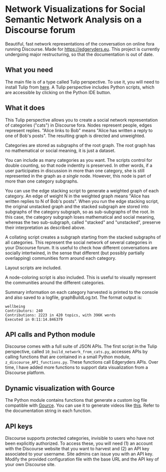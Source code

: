# Network Visualizations for Social Semantic Network Analysis on a Discourse forum


Beautiful, fast network representations of the conversation on online fora running Discourse. Made for https://edgeryders.eu. This project is currently undergoing major restructuring, so that the documentation is out of date.


## What you need

The main file is of a type called Tulip perspective. To use it, you will need to install Tulip from [here](https://tulip.labri.fr/TulipDrupal/). A Tulip perspective includes Python scripts, which are accessible by clicking on the Python IDE button.

## What it does

This Tulip perspective allows you to create a social network representation of categories ("cats") in Discourse fora. Nodes represent people, edges represent replies. "Alice links to Bob" means "Alice has written a reply to one of Bob's posts". The resulting graph is directed and unweighted.

Categories are stored as subgraphs of the root graph. The root graph has no mathematical or social meaning, it is just a dataset. 

You can include as many categories as you want. The scripts control for double counting, so that node indentity is preserved. In other words, if a user participates in discussion in more than one category, she is still represented in the graph as *a single* node. However, this node is part of more than one category subgraphs. 

You can use the edge stacking script to generate a weighted graph of each category. An edge of weight N in the weighted graph means "Alice has written replies to N of Bob's posts". When you run the edge stacking script, the original unstacked graph and the stacked subgraph are stored into subgraphs of the category subgraph, so as sub-subgraphs of the root. In this case, the category subgraph loses mathematical and social meaning, whereas the two sub-subgraph, called "stacked" and "unstacked", preserve their interpretation as described above. 

A collating script creates a subgraph starting from the stacked subgraphs of all categories. This represent the social network of several categories in your Discourse forum. It is useful to check how different conversations are socially intertwined, in the sense that different (but possibly partially overlapping) communities form around each category. 

Layout scripts are included.

A node-coloring script is also included. This is useful to visually represent the communities around the different categories. 

Summary information on each category harvested is printed to the console and also saved to a logfile, graphBuildLog.txt. The format output is:

	wellbeing
	Contributors: 240
	Contributions: 2223 in 420 topics, with 396K words
	Executed in 0:11:14.846379


## API calls and Python module

Discourse comes with a full suite of JSON APIs. The first script in the Tulip perspective, called `10_build_network_from_cats.py`, accesses APIs by calling functions that are contained in a small Python module, `z_discourse_API_functions.py`. These functions call Edgeryders APIs. Over time, I have added more functions to support data visualization from a Discourse platform. 


## Dynamic visualization with Gource

The Python module contains functions that generate a custom log file compatible with [Gource](https://gource.io). You can use it to generate videos like [this](https://youtu.be/0uYQZbfFmlA). Refer to the documentation string in each function. 

## API keys

Discourse supports protected categories, invisible to users who have not been explicitly authorized. To access these, you will need (1) an account with the Discourse website that you want to harvest and (2) an API key associated to your username. Site admins can issue you with an API key. Modify the provided configuration file with the base URL and the API key of your own Discourse site. 



